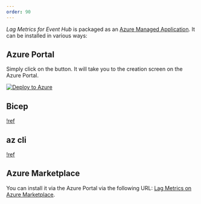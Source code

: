 ```yaml
---
order: 90
---
```


_Lag Metrics for Event Hub_ is packaged as an [Azure Managed Application](https://learn.microsoft.com/en-us/azure/azure-resource-manager/managed-applications/overview).
It can be installed in various ways:

## Azure Portal

Simply click on the button. It will take you to the creation screen on the Azure Portal.

[![Deploy to Azure](https://aka.ms/deploytoazurebutton)](https://portal.azure.com/#create/Microsoft.Template/uri/https%3A%2F%2Fraw.githubusercontent.com%2Fhuditech%2Flag-metrics-deploy%2Fmain%2Fdeploy.json)

## Bicep

[!ref](/installation/installation-via-bicep.md)

## az cli

[!ref](/installation/installation-via-az-cli.md)

## Azure Marketplace

You can install it via the Azure Portal via the following URL:
[Lag Metrics on Azure Marketplace](https://azuremarketplace.microsoft.com/en-us/marketplace/apps/huditechughaftungsbeschrnkt1673457598758.lag-metrics?tab=overview).


